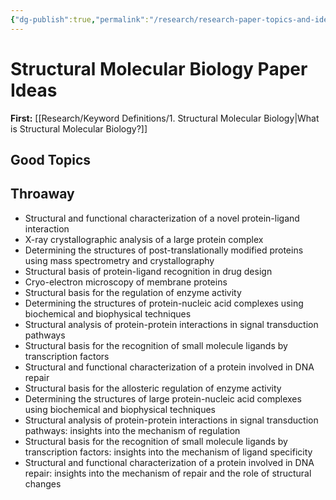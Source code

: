 ```yaml
---
{"dg-publish":true,"permalink":"/research/research-paper-topics-and-ideas/1-structural-molecular-biology/"}
---
```


# Structural Molecular Biology Paper Ideas

**First:** [[Research/Keyword Definitions/1. Structural Molecular Biology\|What is Structural Molecular Biology?]]
## Good Topics

## Throaway
- Structural and functional characterization of a novel protein-ligand interaction
- X-ray crystallographic analysis of a large protein complex
- Determining the structures of post-translationally modified proteins using mass spectrometry and crystallography
- Structural basis of protein-ligand recognition in drug design
- Cryo-electron microscopy of membrane proteins
- Structural basis for the regulation of enzyme activity
- Determining the structures of protein-nucleic acid complexes using biochemical and biophysical techniques
- Structural analysis of protein-protein interactions in signal transduction pathways
- Structural basis for the recognition of small molecule ligands by transcription factors
- Structural and functional characterization of a protein involved in DNA repair
- Structural basis for the allosteric regulation of enzyme activity
- Determining the structures of large protein-nucleic acid complexes using biochemical and biophysical techniques
- Structural analysis of protein-protein interactions in signal transduction pathways: insights into the mechanism of regulation
- Structural basis for the recognition of small molecule ligands by transcription factors: insights into the mechanism of ligand specificity
- Structural and functional characterization of a protein involved in DNA repair: insights into the mechanism of repair and the role of structural changes
